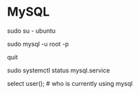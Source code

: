 # MySQL
sudo su - ubuntu

sudo mysql -u root -p

quit

sudo systemctl status mysql.service

select user(); # who is currently using mysql
